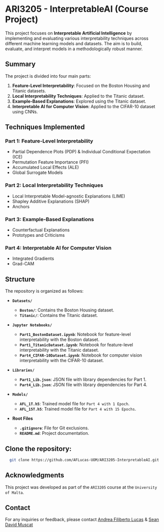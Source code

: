 # ARI3205 - InterpretableAI (Course Project)

This project focuses on **Interpretable Artificial Intelligence** by implementing and evaluating various interpretability techniques across different machine learning models and datasets. The aim is to build, evaluate, and interpret models in a methodologically robust manner.

## Summary 
The project is divided into four main parts:
1. **Feature-Level Interpretability**: Focused on the Boston Housing and Titanic datasets.
2. **Local Interpretability Techniques**: Applied to the Titanic dataset.
3. **Example-Based Explanations**: Explored using the Titanic dataset.
4. **Interpretable AI for Computer Vision**: Applied to the CIFAR-10 dataset using CNNs.

## Techniques Implemented

### Part 1: Feature-Level Interpretability
- Partial Dependence Plots (PDP) & Individual Conditional Expectation (ICE)
- Permutation Feature Importance (PFI)
- Accumulated Local Effects (ALE)
- Global Surrogate Models

### Part 2: Local Interpretability Techniques
- Local Interpretable Model-agnostic Explanations (LIME)
- Shapley Additive Explanations (SHAP)
- Anchors

### Part 3: Example-Based Explanations
- Counterfactual Explanations
- Prototypes and Criticisms

### Part 4: Interpretable AI for Computer Vision
- Integrated Gradients
- Grad-CAM

## Structure

The repository is organized as follows:

- **`Datasets/`**
  - **`Boston/`**: Contains the Boston Housing dataset.
  - **`Titanic/`**: Contains the Titanic dataset.

- **`Jupyter Notebooks/`**
  - **`Part1_BostonDataset.ipynb`**: Notebook for feature-level interpretability with the Boston dataset.
  - **`Part1_TitanicDataset.ipynb`**: Notebook for feature-level interpretability with the Titanic dataset.
  - **`Part4_CIFAR-10Dataset.ipynb`**: Notebook for computer vision interpretability with the CIFAR-10 dataset.

- **`Libraries/`**
  - **`Part1_Lib.json`**: JSON file with library dependencies for Part 1.
  - **`Part4_Lib.json`**: JSON file with library dependencies for Part 4.

- **`Models/`**
  - **`AFL_1T.h5`**: Trained model file for `Part 4 with 1 Epoch`.
  - **`AFL_15T.h5`**: Trained model file for `Part 4 with 15 Epochs`.

- **Root Files**
  - **`.gitignore`**: File for Git exclusions.
  - **`README.md`**: Project documentation.


## Clone the repository:
  ```bash
    git clone https://github.com/AFLucas-UOM/ARI3205-InterpretableAI.git
  ```

## Acknowledgments
This project was developed as part of the `ARI3205` course at the `University of Malta`.


## Contact
For any inquiries or feedback, please contact [Andrea Filiberto Lucas](mailto:andrea.f.lucas.22@um.edu.mt) & [Sean David Muscat](mailto:sean.muscat.22@um.edu.mt)
